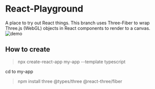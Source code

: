 # React-Playground

A place to try out React things. This branch uses Three-Fiber to wrap Three.js (WebGL) objects in React components to render to a canvas.
![demo](demo-1.gif)

## How to create

> npx create-react-app my-app --template typescript

cd to my-app

> npm install three @types/three @react-three/fiber
